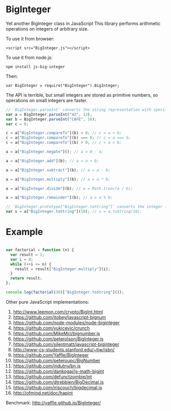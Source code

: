 BigInteger
==========

Yet another BigInteger class in JavaScript
This library performs arithmetic operations on integers of arbitrary size.

To use it from browser:
```
<script src="BigInteger.js"></script>
```

To use it from node.js:
```
npm install js-big-integer
```
Then:
```
var BigInteger = require("BigInteger").BigInteger;
```

The API is terrible, but small integers are stored as primitive numbers, so operations on small integers are faster.

```javascript
// `BigInteger.parseInt` converts the string representation with specified radix into an integer
var a = BigInteger.parseInt("42", 13);
var b = BigInteger.parseInt("CAFE", 16);
var c = 0;

c = a["BigInteger.compareTo"](b) < 0; // c = a < b;
c = a["BigInteger.compareTo"](b) === 0; // c = a === b;
c = a["BigInteger.compareTo"](b) > 0; // c = a > b;

a = a["BigInteger.negate"](); // a = 0 - a;

a = a["BigInteger.add"](b); // a = a + b;

a = a["BigInteger.subtract"](b); // a = a - b;

a = a["BigInteger.multiply"](b); // a = a * b;

a = a["BigInteger.divide"](b); // a = Math.trunc(a / b);

a = a["BigInteger.remainder"](b); // a = a % b;

// `BigInteger.prototype["BigInteger.toString"]` converts the integer into a string representation in specified radix
var s = a["BigInteger.toString"](10); // s = a.toString(10);
```

Example
=======
```javascript

var factorial = function (n) {
  var result = 1;
  var i = 0;
  while (++i <= n) {
    result = result["BigInteger.multiply"](i);
  }
  return result;
};

console.log(factorial(30)["BigInteger.toString"]());

```

Other pure JavaScript implementations:
 1. http://www.leemon.com/crypto/BigInt.html
 2. https://github.com/jtobey/javascript-bignum
 3. https://github.com/node-modules/node-biginteger
 4. https://github.com/vukicevic/crunch
 5. https://github.com/MikeMcl/bignumber.js
 6. https://github.com/peterolson/BigInteger.js
 7. https://github.com/silentmatt/javascript-biginteger
 8. http://www-cs-students.stanford.edu/~tjw/jsbn/
 9. https://github.com/Yaffle/BigInteger
 10. https://github.com/peteroupc/BigNumber
 11. https://github.com/indutny/bn.js
 12. https://github.com/dankogai/js-math-bigint
 13. https://github.com/defunctzombie/int
 14. https://github.com/dtrebbien/BigDecimal.js
 15. https://github.com/iriscouch/bigdecimal.js
 16. http://ofmind.net/doc/hapint

Benchmark:
  http://yaffle.github.io/BigInteger/

